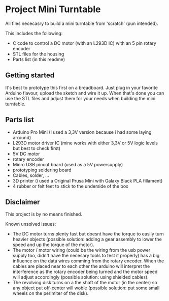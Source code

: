 # Project Mini Turntable

All files nececasry to build a mini turntable from 'scratch' (pun intended).

This includes the following:

- C code to control a DC motor (with an L293D IC) with an 5 pin rotary encoder
- STL files for the housing
- Parts list (in this readme)

## Getting started

It's best to prototype this first on a breadboard. Just plug in your favorite Arduino flavour, upload the sketch and wire it up.
When that's done you can use the STL files and adjust them for your needs when building the mini turntable.

## Parts list

- Arduino Pro Mini (I used a 3,3V version because i had some laying arround)
- L293D motor driver IC (mine works with either 3,3V or 5V logic levels but best to check first)
- 5V DC motor
- rotary encoder
- Micro USB pinout board (used as a 5V powersupply)
- prototyping soldering board
- Cables, solder, ...
- 3D printer (i used a Original Prusa Mini with Galaxy Black PLA fillament)
- 4 rubber or felt feet to stick to the underside of the box

## Disclaimer

This project is by no means finished.

Known unsolved issues:

- The DC motor turns plenty fast but doesnt have the torque to easily turn heavier objects (possible solution: adding a gear assembly to lower the speed and up the torque of the motor).
- The motor / motor wiring (could be the wiring from the usb power supply too, didn't have the necesary tools to test it properly) has a big influence on the data wires comming from the rotary encoder. When the cables are placed near to each other the arduino will interpret the interference as the rotary encoder being turned and the motor speed will adjust accordingly (possible solution: using shielded cables).
- The revolving disk turns on a the shaft of the motor (in the center) so any object put off-center will woble (possible solution: put some small wheels on the perimiter of the disk).